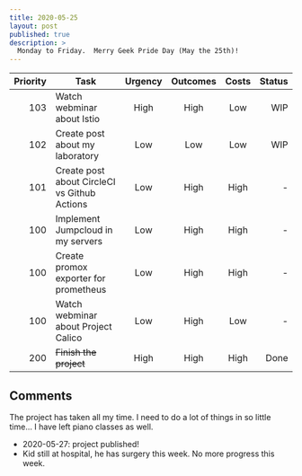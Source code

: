 ```yaml
---
title: 2020-05-25
layout: post
published: true
description: >
  Monday to Friday.  Merry Geek Pride Day (May the 25th)!
---
```



| Priority | Task | Urgency | Outcomes | Costs | Status |
| ---------: | ------------ | :-------: | :--------: | :----: | ------: |
| 103 | Watch webminar about Istio | High | High | Low | WIP |
| 102 | Create post about my laboratory | Low | Low | Low | WIP |
| 101 | Create post about CircleCI vs Github Actions | Low | High | High | - |
| 100 | Implement Jumpcloud in my servers | Low | High | High | - |
| 100 | Create promox exporter for prometheus | Low | High | High | - |
| 100 | Watch webminar about Project Calico | Low | High | Low | - |
| 200 | ~~Finish the project~~ | High | High | High | Done |

## Comments

The project has taken all my time.  I need to do a lot of things in so little time...  I have left piano classes as well.

* 2020-05-27: project published! 
* Kid still at hospital, he has surgery this week. No more progress this week.

